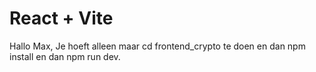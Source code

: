 # React + Vite

Hallo Max, Je hoeft alleen maar cd frontend_crypto te doen en dan npm install en dan npm run dev.
